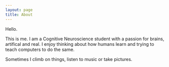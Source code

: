 ```yaml
---
layout: page
title: About
---
```


Hello.

This is me. I am a Cognitive Neuroscience student with a passion for brains, artifical and real. I enjoy thinking about how humans learn and trying to teach computers to do the same.

Sometimes I climb on things, listen to music or take pictures.
